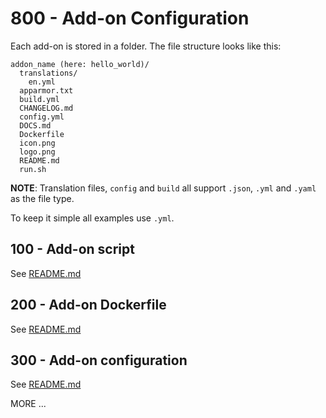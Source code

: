 # 800 - Add-on Configuration

Each add-on is stored in a folder. The file structure looks like this:

```
addon_name (here: hello_world)/
  translations/
    en.yml
  apparmor.txt
  build.yml
  CHANGELOG.md
  config.yml
  DOCS.md
  Dockerfile
  icon.png
  logo.png
  README.md
  run.sh
```

**NOTE**: Translation files, ```config``` and ```build``` all support ```.json```, ```.yml``` and ```.yaml``` as the file type.

To keep it simple all examples use ```.yml```.

## 100 - Add-on script

See [README.md](./100/README.md)

## 200 - Add-on Dockerfile

See [README.md](./200/README.md)

## 300 - Add-on configuration

See [README.md](./300/README.md)

MORE ...
